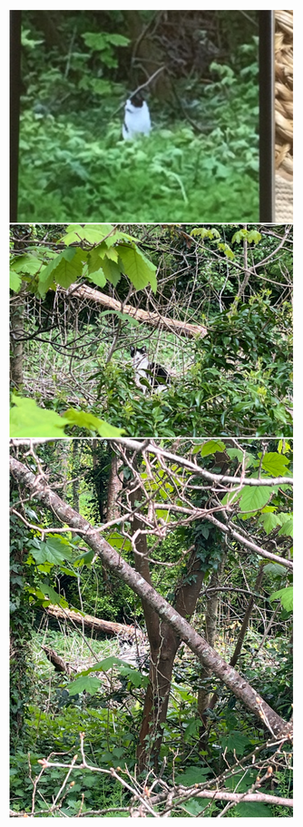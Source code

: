 [<img width="500px" src="golf1.jpeg">]()
[<img width="500px" src="IMG_1986.jpg">]()
[<img width="500px" src="image0.jpeg">]()
